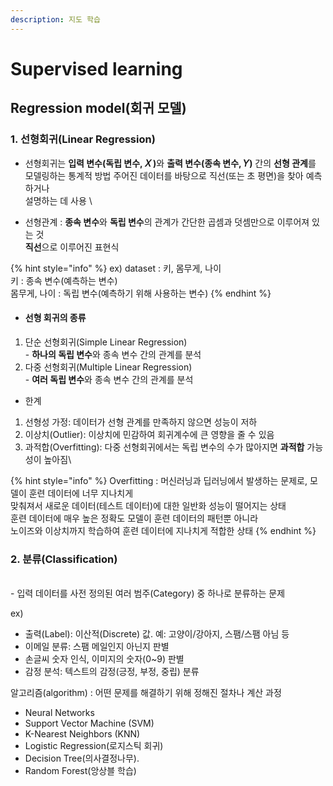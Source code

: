 ```yaml
---
description: 지도 학습
---
```


# Supervised learning

## Regression model(회귀 모델)

### 1. 선형회귀(Linear Regression)

* 선형회귀는 **입력 변수(독립 변수, 𝑋 )**&#xC640; **출력 변수(종속 변수, 𝑌)** 간의 **선형 관계**를 \
  모델링하는 통계적 방법 주어진 데이터를 바탕으로 직선(또는 초 평면)을 찾아 예측하거나 \
  설명하는 데 사용 \

* 선형관계 : **종속 변수**와 **독립 변수**의 관계가 간단한 곱셈과 덧셈만으로 이루어져 있는 것 \
  &#x20;**직선**으로 이루어진 표현식

{% hint style="info" %}
ex) dataset : 키, 몸무게, 나이\
키 : 종속  변수(예측하는 변수)\
몸무게,  나이 : 독립 변수(예측하기 위해 사용하는 변수)
{% endhint %}

* #### 선형 회귀의 종류

1. 단순 선형회귀(Simple Linear Regression)\
   \- **하나의 독립 변수**와 종속 변수 간의 관계를 분석
2. 다중 선형회귀(Multiple Linear Regression)\
   \- **여러 독립 변수**와 종속 변수 간의 관계를 분석



* 한계

1. 선형성 가정: 데이터가 선형 관계를 만족하지 않으면 성능이 저하
2. 이상치(Outlier): 이상치에 민감하여 회귀계수에 큰 영향을 줄 수 있음
3. 과적합(Overfitting): 다중 선형회귀에서는 독립 변수의 수가 많아지면 **과적합** 가능성이 높아짐\


{% hint style="info" %}
Overfitting : 머신러닝과 딥러닝에서 발생하는 문제로, 모델이 훈련 데이터에 너무 지나치게 \
&#x20;                      맞춰져서  새로운 데이터(테스트 데이터)에 대한 일반화 성능이 떨어지는 상태\
&#x20;                      훈련 데이터에 매우 높은 정확도 모델이 훈련 데이터의 패턴뿐 아니라 \
&#x20;                      노이즈와 이상치까지 학습하여 훈련 데이터에 지나치게 적합한 상태
{% endhint %}



### 2. 분류(Classification)

\
\- 입력 데이터를 사전 정의된 여러 범주(Category) 중 하나로 분류하는 문제

ex)

* 출력(Label): 이산적(Discrete) 값. 예: 고양이/강아지, 스팸/스팸 아님 등
* 이메일 분류: 스팸 메일인지 아닌지 판별
* 손글씨 숫자 인식, 이미지의 숫자(0\~9) 판별
* 감정 분석: 텍스트의 감정(긍정, 부정, 중립) 분류



알고리즘(algorithm) : 어떤 문제를 해결하기 위해 정해진 절차나 계산 과정

* Neural Networks
* Support Vector Machine (SVM)
* K-Nearest Neighbors (KNN)
* Logistic Regression(로지스틱 회귀)
* Decision Tree(의사결정나무).
* Random Forest(앙상블 학습)

